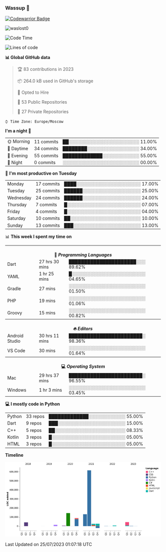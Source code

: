 ### Wassup 👋

[![Codewarrior Badge](https://www.codewars.com/users/waslost/badges/small)](https://www.codewars.com/users/waslost)

<p align="left"> <img src="https://komarev.com/ghpvc/?username=waslost0" alt="waslost0" /></p>

<!--START_SECTION:waka-->
![Code Time](http://img.shields.io/badge/Code%20Time-2%2C774%20hrs%2036%20mins-blue)

![Lines of code](https://img.shields.io/badge/From%20Hello%20World%20I%27ve%20Written-1%20Million%20lines%20of%20code-blue)

**📊 Global GitHub data** 

> 🏆 83 contributions in 2023
 > 
> 📦 264.0 kB used in GitHub's storage 
 > 
> 💼 Opted to Hire
 > 
> 📜 53 Public Repositories 
 > 
> 🔑 27 Private Repositories  
 > 
`⌚︎ Time Zone: Europe/Moscow`

**I'm a night 🦉** 

<table>
 <tr><td>🌞 Morning</td><td>11 commits</td><td>██░░░░░░░░░░░░░░░░░░░░░░░ 11.00%</td></tr>
 <tr><td>🌆 Daytime</td><td>34 commits</td><td>████████░░░░░░░░░░░░░░░░░ 34.00%</td></tr>
 <tr><td>🌃 Evening</td><td>55 commits</td><td>█████████████░░░░░░░░░░░░ 55.00%</td></tr>
 <tr><td>🌙 Night</td><td>0 commits</td><td>░░░░░░░░░░░░░░░░░░░░░░░░░ 00.00%</td></tr>
</table>

📅 **I'm most productive on Tuesday** 

<table>
 <tr><td>Monday</td><td>17 commits</td><td>████░░░░░░░░░░░░░░░░░░░░░ 17.00%</td></tr>
 <tr><td>Tuesday</td><td>25 commits</td><td>██████░░░░░░░░░░░░░░░░░░░ 25.00%</td></tr>
 <tr><td>Wednesday</td><td>24 commits</td><td>██████░░░░░░░░░░░░░░░░░░░ 24.00%</td></tr>
 <tr><td>Thursday</td><td>7 commits</td><td>█░░░░░░░░░░░░░░░░░░░░░░░░ 07.00%</td></tr>
 <tr><td>Friday</td><td>4 commits</td><td>█░░░░░░░░░░░░░░░░░░░░░░░░ 04.00%</td></tr>
 <tr><td>Saturday</td><td>10 commits</td><td>██░░░░░░░░░░░░░░░░░░░░░░░ 10.00%</td></tr>
 <tr><td>Sunday</td><td>13 commits</td><td>███░░░░░░░░░░░░░░░░░░░░░░ 13.00%</td></tr>
</table>


📊 **This week I spent my time on** 

<table>
<tr><th colspan="3"><br>💬 <i>Programming Languages</i></th></tr> 
 <tr><td>Dart</td><td>27 hrs 30 mins</td><td>██████████████████████░░░ 89.62%</td></tr>
 <tr><td>YAML</td><td>1 hr 25 mins</td><td>█░░░░░░░░░░░░░░░░░░░░░░░░ 04.65%</td></tr>
 <tr><td>Gradle</td><td>27 mins</td><td>░░░░░░░░░░░░░░░░░░░░░░░░░ 01.50%</td></tr>
 <tr><td>PHP</td><td>19 mins</td><td>░░░░░░░░░░░░░░░░░░░░░░░░░ 01.06%</td></tr>
 <tr><td>Groovy</td><td>15 mins</td><td>░░░░░░░░░░░░░░░░░░░░░░░░░ 00.82%</td></tr>

<tr><th colspan="3"><br>🔥 <i>Editors</i></th></tr> 
 <tr><td>Android Studio</td><td>30 hrs 11 mins</td><td>████████████████████████░ 98.36%</td></tr>
 <tr><td>VS Code</td><td>30 mins</td><td>░░░░░░░░░░░░░░░░░░░░░░░░░ 01.64%</td></tr>

<tr><th colspan="3"><br>💻 <i>Operating System</i></th></tr> 
 <tr><td>Mac</td><td>29 hrs 37 mins</td><td>████████████████████████░ 96.55%</td></tr>
 <tr><td>Windows</td><td>1 hr 3 mins</td><td>░░░░░░░░░░░░░░░░░░░░░░░░░ 03.45%</td></tr>
</table>

**💻 I mostly code in Python** 

<table>
 <tr><td>Python</td><td>33 repos</td><td>█████████████░░░░░░░░░░░░ 55.00%</td></tr>
 <tr><td>Dart</td><td>9 repos</td><td>███░░░░░░░░░░░░░░░░░░░░░░ 15.00%</td></tr>
 <tr><td>C++</td><td>5 repos</td><td>██░░░░░░░░░░░░░░░░░░░░░░░ 08.33%</td></tr>
 <tr><td>Kotlin</td><td>3 repos</td><td>█░░░░░░░░░░░░░░░░░░░░░░░░ 05.00%</td></tr>
 <tr><td>HTML</td><td>3 repos</td><td>█░░░░░░░░░░░░░░░░░░░░░░░░ 05.00%</td></tr>
</table>


**Timeline**

![Chart not found](https://raw.githubusercontent.com/waslost0/waslost0/master/charts/bar_graph.png) 


 Last Updated on 25/07/2023 01:07:18 UTC
<!--END_SECTION:waka-->

